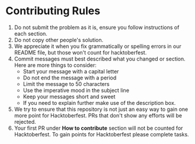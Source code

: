 # Contributing Rules

1. Do not submit the problem as it is, ensure you follow instructions of each section.
2. Do not copy other people's solution.
3. We appreciate it when you fix grammatically or spelling errors in our README file, but those won't count for hacktoberfest.
4. Commit messages must best described what you changed or section. Here are more things to consider:
    - Start your message with a capital letter
    - Do not end the message with a period
    - Limit the message to 50 characters
    - Use the imperative mood in the subject line
    - Keep your messages short and sweet
    - If you need to explain further make use of the description box.
5. We try to ensure that this repository is not just an easy way to gain one more point for Hacktoberfest. PRs that don't show any efforts will be rejected. 
6. Your first PR under **How to contribute** section will not be counted for Hacktoberfest. To gain points for Hacktoberfest please complete tasks.

